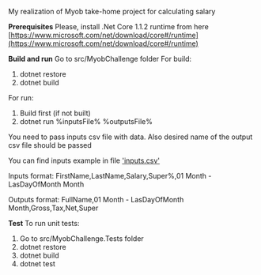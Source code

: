 My realization of Myob take-home project for calculating salary

**Prerequisites**
Please, install .Net Core 1.1.2 runtime from here [https://www.microsoft.com/net/download/core#/runtime](https://www.microsoft.com/net/download/core#/runtime)

**Build and run** 
Go to src/MyobChallenge folder
For build: 
1. dotnet restore
2. dotnet build

For run:
1. Build first (if not built)
2. dotnet run %inputsFile% %outputsFile%

You need to pass inputs csv file with data. Also desired name of the output csv file should be passed

You can find inputs example in file ['inputs.csv'](src/MyobChallenge/inputs.csv)

Inputs format: FirstName,LastName,Salary,Super%,01 Month - LasDayOfMonth Month

Outputs format: FullName,01 Month - LasDayOfMonth Month,Gross,Tax,Net,Super

**Test**
To run unit tests:

1. Go to src/MyobChallenge.Tests folder
2. dotnet restore
3. dotnet build
4. dotnet test